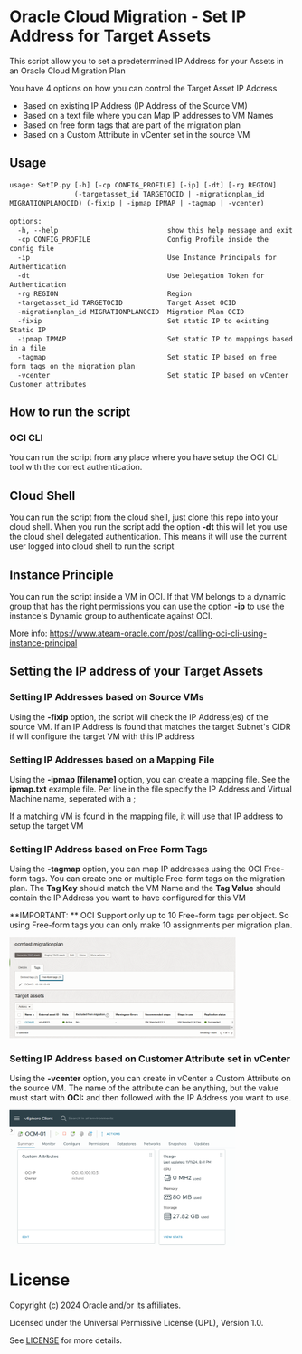 # Oracle Cloud Migration - Set IP Address for Target Assets

This script allow you to set a predetermined IP Address for your Assets in an Oracle Cloud Migration Plan

You have 4 options on how you can control the Target Asset IP Address
- Based on existing IP Address (IP Address of the Source VM)
- Based on a text file where you can Map IP addresses to VM Names
- Based on free form tags that are part of the migration plan
- Based on a Custom Attribute in vCenter set in the source VM


## Usage
```
usage: SetIP.py [-h] [-cp CONFIG_PROFILE] [-ip] [-dt] [-rg REGION]
                (-targetasset_id TARGETOCID | -migrationplan_id MIGRATIONPLANOCID) (-fixip | -ipmap IPMAP | -tagmap | -vcenter)

options:
  -h, --help                           show this help message and exit
  -cp CONFIG_PROFILE                   Config Profile inside the config file
  -ip                                  Use Instance Principals for Authentication
  -dt                                  Use Delegation Token for Authentication
  -rg REGION                           Region
  -targetasset_id TARGETOCID           Target Asset OCID
  -migrationplan_id MIGRATIONPLANOCID  Migration Plan OCID
  -fixip                               Set static IP to existing Static IP
  -ipmap IPMAP                         Set static IP to mappings based in a file
  -tagmap                              Set static IP based on free form tags on the migration plan
  -vcenter                             Set static IP based on vCenter Customer attributes
```

## How to run the script

### OCI CLI
You can run the script from any place where you have setup the OCI CLI tool with the correct authentication.

## Cloud Shell
You can run the script from the cloud shell, just clone this repo into your cloud shell. When you run the script
add the option **-dt** this will let you use the cloud shell delegated authentication. This means it will use the 
current user logged into cloud shell to run the script

## Instance Principle
You can run the script inside a VM in OCI. If that VM belongs to a dynamic group that has the right permissions you 
can use the option **-ip** to use the instance's Dynamic group to authenticate against OCI.

More info: https://www.ateam-oracle.com/post/calling-oci-cli-using-instance-principal

## Setting the IP address of your Target Assets

### Setting IP Addresses based on Source VMs
Using the **-fixip** option, the script will check the IP Address(es) of the source VM. If an IP Address is found that matches the
target Subnet's CIDR if will configure the target VM with this IP address

### Setting IP Addresses based on a Mapping File
Using the **-ipmap [filename]** option, you can create a mapping file. See the **ipmap.txt** example file. Per line in the file specify the
IP Address and Virtual Machine name, seperated with a ;

If a matching VM is found in the mapping file, it will use that IP address to setup the target VM

### Setting IP Address based on Free Form Tags
Using the **-tagmap** option, you can map IP addresses using the OCI Free-form tags. You can create one or multiple Free-form tags
on the migration plan. The **Tag Key** should match the VM Name and the **Tag Value** should contain the IP Address
you want to have configured for this VM

**IMPORTANT: ** OCI Support only up to 10 Free-form tags per object. So using Free-form tags you can only make 10
assignments per migration plan.

<img src=tag_example.png width="400">

### Setting IP Address based on Customer Attribute set in vCenter
Using the **-vcenter** option, you can create in vCenter a Custom Attribute on the source VM. The name of 
the attribute can be anything, but the value must start with **OCI:** and then followed with the IP Address you want to use.

<img src=vcenter_example.png width="400">


# License

Copyright (c) 2024 Oracle and/or its affiliates.

Licensed under the Universal Permissive License (UPL), Version 1.0.

See [LICENSE](https://github.com/oracle-devrel/technology-engineering/blob/main/LICENSE) for more details.
